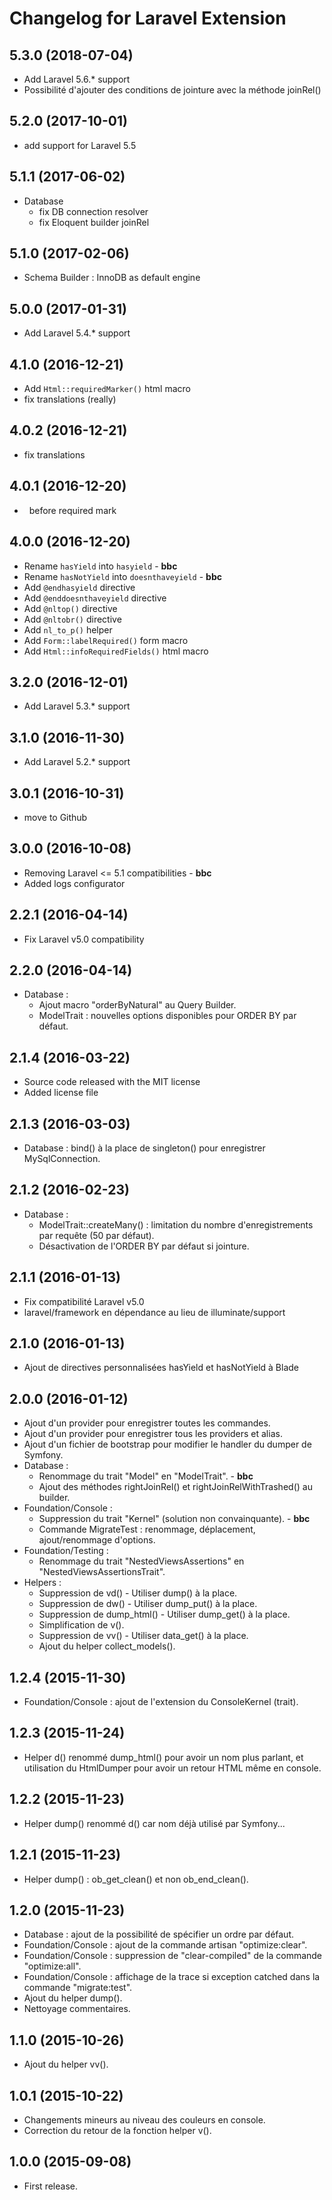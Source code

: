 Changelog for Laravel Extension
===============================

5.3.0 (2018-07-04)
------------------

- Add Laravel 5.6.* support
- Possibilité d'ajouter des conditions de jointure avec la méthode joinRel()

5.2.0 (2017-10-01)
------------------

- add support for Laravel 5.5

5.1.1 (2017-06-02)
------------------

- Database
    * fix DB connection resolver
    * fix Eloquent builder joinRel

5.1.0 (2017-02-06)
------------------

- Schema Builder : InnoDB as default engine

5.0.0 (2017-01-31)
------------------

- Add Laravel 5.4.* support

4.1.0 (2016-12-21)
------------------

- Add `Html::requiredMarker()` html macro
- fix translations (really)

4.0.2 (2016-12-21)
------------------

- fix translations

4.0.1 (2016-12-20)
------------------

- &nbsp; before required mark

4.0.0 (2016-12-20)
------------------

- Rename `hasYield` into `hasyield` - **bbc**
- Rename `hasNotYield` into `doesnthaveyield` - **bbc**
- Add `@endhasyield` directive
- Add `@enddoesnthaveyield` directive
- Add `@nltop()` directive
- Add `@nltobr()` directive
- Add `nl_to_p()` helper
- Add `Form::labelRequired()` form macro
- Add `Html::infoRequiredFields()` html macro

3.2.0 (2016-12-01)
------------------

- Add Laravel 5.3.* support

3.1.0 (2016-11-30)
------------------

- Add Laravel 5.2.* support

3.0.1 (2016-10-31)
------------------

- move to Github

3.0.0 (2016-10-08)
------------------

- Removing Laravel <= 5.1 compatibilities - **bbc**
- Added logs configurator

2.2.1 (2016-04-14)
------------------

- Fix Laravel v5.0 compatibility

2.2.0 (2016-04-14)
------------------

- Database :
    * Ajout macro "orderByNatural" au Query Builder.
    * ModelTrait : nouvelles options disponibles pour ORDER BY par défaut.

2.1.4 (2016-03-22)
------------------

- Source code released with the MIT license
- Added license file

2.1.3 (2016-03-03)
------------------

- Database : bind() à la place de singleton() pour enregistrer MySqlConnection.

2.1.2 (2016-02-23)
------------------

- Database :
    * ModelTrait::createMany() : limitation du nombre d'enregistrements par requête (50 par défaut).
    * Désactivation de l'ORDER BY par défaut si jointure.

2.1.1 (2016-01-13)
------------------

- Fix compatibilité Laravel v5.0
- laravel/framework en dépendance au lieu de illuminate/support

2.1.0 (2016-01-13)
------------------

- Ajout de directives personnalisées hasYield et hasNotYield à Blade

2.0.0 (2016-01-12)
------------------

- Ajout d'un provider pour enregistrer toutes les commandes.
- Ajout d'un provider pour enregistrer tous les providers et alias.
- Ajout d'un fichier de bootstrap pour modifier le handler du dumper de Symfony.
- Database :
    * Renommage du trait "Model" en "ModelTrait". - **bbc**
    * Ajout des méthodes rightJoinRel() et rightJoinRelWithTrashed() au builder.
- Foundation/Console :
    * Suppression du trait "Kernel" (solution non convainquante). - **bbc**
    * Commande MigrateTest : renommage, déplacement, ajout/renommage d'options.
- Foundation/Testing :
    * Renommage du trait "NestedViewsAssertions" en "NestedViewsAssertionsTrait".
- Helpers :
    * Suppression de vd() - Utiliser dump() à la place.
    * Suppression de dw() - Utiliser dump_put() à la place.
    * Suppression de dump_html() - Utiliser dump_get() à la place.
    * Simplification de v().
    * Suppression de vv() - Utiliser data_get() à la place.
    * Ajout du helper collect_models().

1.2.4 (2015-11-30)
------------------

- Foundation/Console : ajout de l'extension du ConsoleKernel (trait).

1.2.3 (2015-11-24)
------------------

- Helper d() renommé dump_html() pour avoir un nom plus parlant, et utilisation
  du HtmlDumper pour avoir un retour HTML même en console.

1.2.2 (2015-11-23)
------------------

- Helper dump() renommé d() car nom déjà utilisé par Symfony...

1.2.1 (2015-11-23)
------------------

- Helper dump() : ob_get_clean() et non ob_end_clean().

1.2.0 (2015-11-23)
------------------

- Database : ajout de la possibilité de spécifier un ordre par défaut.
- Foundation/Console : ajout de la commande artisan "optimize:clear".
- Foundation/Console : suppression de "clear-compiled" de la commande "optimize:all".
- Foundation/Console : affichage de la trace si exception catched dans la commande "migrate:test".
- Ajout du helper dump().
- Nettoyage commentaires.

1.1.0 (2015-10-26)
------------------

- Ajout du helper vv().

1.0.1 (2015-10-22)
------------------

- Changements mineurs au niveau des couleurs en console.
- Correction du retour de la fonction helper v().

1.0.0 (2015-09-08)
------------------

- First release.
